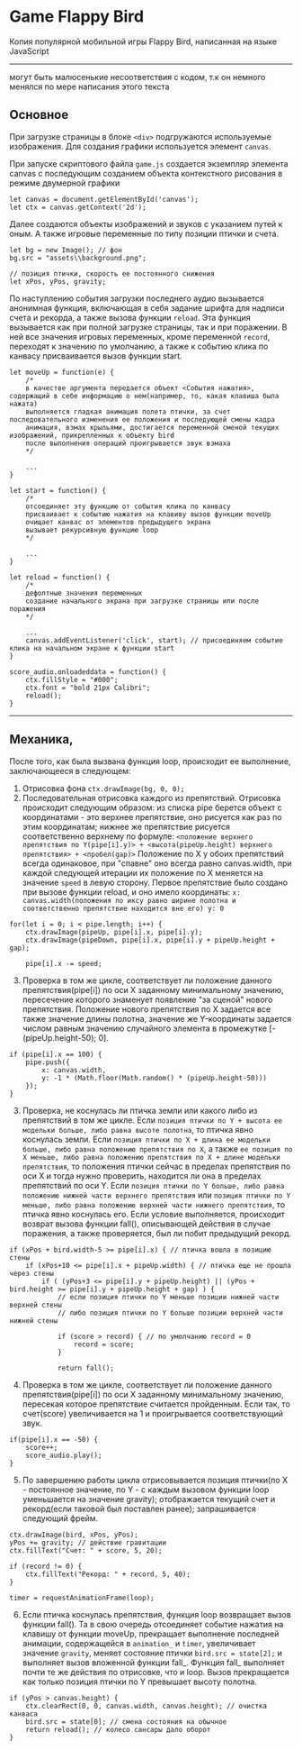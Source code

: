 # Game Flappy Bird

Копия популярной мобильной игры Flappy Bird, написанная на языке JavaScript

---

могут быть малюсенькие несоответствия с кодом, т.к он немного менялся по мере написания этого текста

## Основное
При загрузке страницы в блоке `<div>` подгружаются используемые изображения. Для создания графики используется элемент `canvas`.

При запуске скриптового файла `game.js` создается экземпляр элемента canvas с последующим созданием объекта контекстного рисования в режиме двумерной графики
```JS
let canvas = document.getElementById('canvas');
let ctx = canvas.getContext('2d');
```

Далее создаются объекты изображений и звуков с указанием путей к оным. А также игровые переменные по типу позиции птички и счета.
```JS
let bg = new Image(); // фон
bg.src = "assets\\background.png";

// позиция птички, скорость ее постоянного снижения
let xPos, yPos, gravity;
```

По наступлению события загрузки последнего аудио вызывается анонимная функция, включающая в себя задание шрифта для надписи счета и рекорда, а также вызова функции `reload`. Эта функция вызывается как при полной загрузке страницы, так и при поражении. В ней все значения игровых переменных, кроме переменной `record`, переходят к значению по умолчанию, а также к событию клика по канвасу присваивается вызов функции start.
```JS
let moveUp = function(e) {
	/*
	в качестве аргумента передается объект <События нажатия>, содержащий в себе информацию о нем(например, то, какая клавиша была нажата)
	выполняется гладкая анимация полета птички, за счет последовательного изменения ее положения и последующей смены кадра
	анимация, взмах крыльями, достигается переменной сменой текущих изображений, прикрепленных к объекту bird
	после выполнения операций проигрывается звук взмаха
	*/

	...
}

let start = function() {
	/*
	отсоединяет эту функцию от события клика по канвасу
	присваивает к событию нажатия на клавиву вызов функции moveUp
	очищает канвас от элементов предыдущего экрана
	вызывает рекурсивную функцию loop
	*/

	...
}

let reload = function() {
	/*
	дефолтные значения переменных
	создание начального экрана при загрузке страницы или после поражения
	*/

	...
	canvas.addEventListener('click', start); // присоединяем событие клика на начальном экране к функции start
}

score_audio.onloadeddata = function() {
	ctx.fillStyle = "#000";
	ctx.font = "bold 21px Calibri";
	reload();
}
```

---

## Механика, 
После того, как была вызвана функция loop, происходит ее выполнение, заключающееся в следующем:
1. Отрисовка фона `ctx.drawImage(bg, 0, 0);`
2. Последовательная отрисовка каждого из препятствий. Отрисовка происходит следующим образом: из списка pipe берется объект с координатами - это верхнее препятствие, оно рисуется как раз по этим координатам; нижнее же препятствие рисуется соответственно верхнему по формуле:
`<положение верхнего препятствия по Y(pipe[i].y)> + <высота(pipeUp.height) верхнего препятствия> + <пробел(gap)>`
Положение по X у обоих препятствий всегда одинаковое, при "спавне" оно всегда равно canvas.width, при каждой следующей итерации их положение по X меняется на значение `speed` в левую сторону. Первое препятствие было создано при вызове функции reload, и оно имело координаты:
`x: canvas.width(положения по иксу равно ширине полотна и соответственно препятствие находится вне его) y: 0`
```JS
for(let i = 0; i < pipe.length; i++) {
	ctx.drawImage(pipeUp, pipe[i].x, pipe[i].y);
	ctx.drawImage(pipeDown, pipe[i].x, pipe[i].y + pipeUp.height + gap);

	pipe[i].x -= speed;
```
3. Проверка в том же цикле, соответствует ли положение данного препятствия(pipe[i]) по оси X заданному минимальному значению, пересечение которого знаменует появление "за сценой" нового препятствия. Положение нового препятствия по X задается все также значение длины полотна, значение же Y-координаты задается числом равным значению случайного элемента в промежутке [-(pipeUp.height-50); 0].
```JS
if (pipe[i].x == 100) {
	pipe.push({
		x: canvas.width,
		y: -1 * (Math.floor(Math.random() * (pipeUp.height-50)))
	});
}
```
3. Проверка, не коснулась ли птичка земли или какого либо из препятствий в том же цикле. Если `позиция птички по Y + высота ее модельки больше, либо равна высоте полотна`, то птичка явно коснулась земли. Если `позиция птички по X + длина ее модельки больше, либо равна положению препятствия по X`, а также `ее позиция по X меньше, либо равна положению препятствия по X + длине модельки препятствия`, то положения птички сейчас в пределах препятствия по оси X и тогда нужно проверить, находится ли она в пределах препятствий по оси Y. Если `позиция птички по Y больше, либо равна положению нижней части верхнего препятствия` или `позиция птички по Y меньше, либо равна положению верхней части нижнего препятствия`, то птичка явно коснулась его. Если условие выполняется, происходит возврат вызова функции fall(), описывающей действия в случае поражения, а также проверяется, был ли побит предыдущий рекорд.
```JS
if (xPos + bird.width-5 >= pipe[i].x) { // птичка вошла в позицию стены
	if (xPos+10 <= pipe[i].x + pipeUp.width) { // птичка еще не прошла через стены
		if ( (yPos+3 <= pipe[i].y + pipeUp.height) || (yPos + bird.height >= pipe[i].y + pipeUp.height + gap) ) {
			// если позиция птички по Y меньше позиции нижней части верхней стены
			// либо позиция птички по Y больше позиции верхней части нижней стены

			if (score > record) { // по умолчанию record = 0
				record = score;
			}

			return fall();
```
4. Проверка в том же цикле, соответствует ли положение данного препятствия(pipe[i]) по оси X заданному минимальному значению, пересекая которое препятствие считается пройденным. Если так, то счет(score) увеличивается на 1 и проигрывается соответствующий звук.
```JS
if(pipe[i].x == -50) {
	score++;
	score_audio.play();
}
```
5. По завершению работы цикла отрисовывается позиция птички(по X - постоянное значение, по Y - с каждым вызовом функции loop уменьшается на значение gravity); отображается текущий счет и рекорд(если таковой был поставлен ранее); запрашивается следующий фрейм.
```JS
ctx.drawImage(bird, xPos, yPos);
yPos += gravity; // действие гравитации
ctx.fillText("Счет: " + score, 5, 20);

if (record != 0) {
	ctx.fillText("Рекорд: " + record, 5, 40);
}

timer = requestAnimationFrame(loop);
```
6. Если птичка коснулась препятствия, функция loop возвращает вызов функции fall(). Та в свою очередь отсоединяет событие нажатия на клавишу от функции moveUp, прекращает выполнение последней анимации, содержащейся в `animation_` и `timer`, увеличивает значение `gravity`, меняет состояние птички `bird.src = state[2];` и выполняет вызов вложенной функции fall_. Функция fall_ выполняет почти те же действия по отрисовке, что и loop. Вызов прекращается как только позиция птички по Y превышает высоту полотна.
```JS
if (yPos > canvas.height) {
	ctx.clearRect(0, 0, canvas.width, canvas.height); // очистка канваса
	bird.src = state[0]; // смена состояния на обычное
	return reload(); // колесо сансары дало оборот
}
```